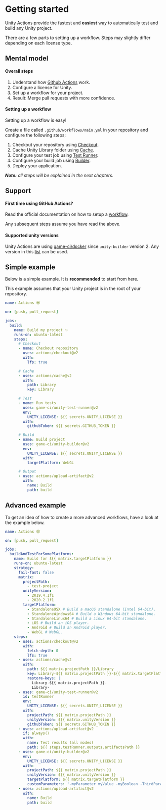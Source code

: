 # Getting started

Unity Actions provide the fastest and **easiest** way to automatically test and build any Unity project.

There are a few parts to setting up a workflow. Steps may slightly differ depending on each license type.

## Mental model

#### Overall steps

1. Understand how
   [Github Actions](https://docs.github.com/en/actions)
   work.
2. Configure a license for Unity.
3. Set up a workflow for your project.
4. Result: Merge pull requests with more confidence.

#### Setting up a workflow

Setting up a workflow is easy!

Create a file called `.github/workflows/main.yml` in your repository and configure the following steps;

1. Checkout your repository using
   [Checkout](https://github.com/marketplace/actions/checkout).
2. Cache Unity Library folder using
   [Cache](https://github.com/marketplace/actions/cache).
3. Configure your test job using
   [Test Runner](https://github.com/marketplace/actions/unity-test-runner).
4. Configure your build job using
   [Builder](https://github.com/marketplace/actions/unity-builder).
5. Deploy your application.

_**Note:** all steps will be explained in the next chapters._

## Support

#### First time using GitHub Actions?

Read the official documentation on how to setup a
[workflow](https://help.github.com/en/actions/automating-your-workflow-with-github-actions/configuring-a-workflow).

Any subsequent steps assume you have read the above.

#### Supported unity versions

Unity Actions are using
[game-ci/docker](https://github.com/game-ci/docker/)
since `unity-builder` version 2. Any version in this
[list](/docs/docker/versions) can be used.

## Simple example

Below is a simple example. It is **recommended** to start from here.

This example assumes that your Unity project is in the root of your repository.

```yaml
name: Actions 😎

on: [push, pull_request]

jobs:
  build:
    name: Build my project ✨
    runs-on: ubuntu-latest
    steps:
      # Checkout
      - name: Checkout repository
        uses: actions/checkout@v2
        with:
          lfs: true

      # Cache
      - uses: actions/cache@v2
        with:
          path: Library
          key: Library

      # Test
      - name: Run tests
        uses: game-ci/unity-test-runner@v2
        env:
          UNITY_LICENSE: ${{ secrets.UNITY_LICENSE }}
        with:
          githubToken: ${{ secrets.GITHUB_TOKEN }}

      # Build
      - name: Build project
        uses: game-ci/unity-builder@v2
        env:
          UNITY_LICENSE: ${{ secrets.UNITY_LICENSE }}
        with:
          targetPlatform: WebGL

      # Output
      - uses: actions/upload-artifact@v2
        with:
          name: Build
          path: build
```

## Advanced example

To get an idea of how to create a more advanced workflows,
have a look at the example below.

```yaml
name: Actions 😎

on: [push, pull_request]

jobs:
  buildAndTestForSomePlatforms:
    name: Build for ${{ matrix.targetPlatform }}
    runs-on: ubuntu-latest
    strategy:
      fail-fast: false
      matrix:
        projectPath:
          - test-project
        unityVersion:
          - 2019.4.1f1
          - 2020.2.1f1
        targetPlatform:
          - StandaloneOSX # Build a macOS standalone (Intel 64-bit).
          - StandaloneWindows64 # Build a Windows 64-bit standalone.
          - StandaloneLinux64 # Build a Linux 64-bit standalone.
          - iOS # Build an iOS player.
          - Android # Build an Android player.
          - WebGL # WebGL.
    steps:
      - uses: actions/checkout@v2
        with:
          fetch-depth: 0
          lfs: true
      - uses: actions/cache@v2
        with:
          path: ${{ matrix.projectPath }}/Library
          key: Library-${{ matrix.projectPath }}-${{ matrix.targetPlatform }}
          restore-keys: |
            Library-${{ matrix.projectPath }}-
            Library-
      - uses: game-ci/unity-test-runner@v2
        id: testRunner
        env:
          UNITY_LICENSE: ${{ secrets.UNITY_LICENSE }}
        with:
          projectPath: ${{ matrix.projectPath }}
          unityVersion: ${{ matrix.unityVersion }}
          githubToken: ${{ secrets.GITHUB_TOKEN }}
      - uses: actions/upload-artifact@v2
        if: always()
        with:
          name: Test results (all modes)
          path: ${{ steps.testRunner.outputs.artifactsPath }}
      - uses: game-ci/unity-builder@v2
        env:
          UNITY_LICENSE: ${{ secrets.UNITY_LICENSE }}
        with:
          projectPath: ${{ matrix.projectPath }}
          unityVersion: ${{ matrix.unityVersion }}
          targetPlatform: ${{ matrix.targetPlatform }}
          customParameters: '-myParameter myValue -myBoolean -ThirdParameter andItsValue'
      - uses: actions/upload-artifact@v2
        with:
          name: Build
          path: build
```
